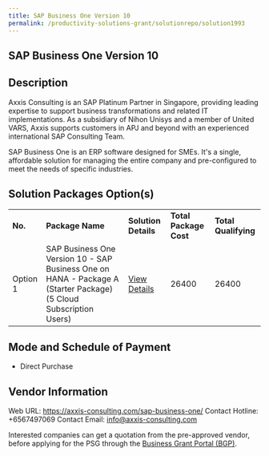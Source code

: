 ```yaml
---
title: SAP Business One Version 10
permalink: /productivity-solutions-grant/solutionrepo/solution1993
---
```


## SAP Business One Version 10

## Description

Axxis Consulting is an SAP Platinum Partner in Singapore, providing leading expertise to support business transformations and related IT implementations. As a subsidiary of Nihon Unisys and a member of United VARS, Axxis supports customers in APJ and beyond with an experienced international SAP Consulting Team.

SAP Business One is an ERP software designed for SMEs. It's a single, affordable solution for managing the entire company and pre-configured to meet the needs of specific industries.

## Solution Packages Option(s)

<table>
<tr>
<td><b>No.</b></td>
<td><b>Package Name</b></td>
<td><b>Solution Details</b></td>
<td><b>Total Package Cost</b></td>
<td><b>Total Qualifying</b></td>
</tr>
<tr>
<td>Option 1</td>
<td>SAP Business One Version 10 - SAP Business One on HANA - Package A (Starter Package) (5 Cloud Subscription Users)</td>
<td><a href='https://www.gobusiness.gov.sg/images/psg/20200770_Desensitised_Annex_3_Part_1.pdf'>View Details</a></td>
<td>26400</td>
<td>26400</td>
</tr>
</table>

## Mode and Schedule of Payment

 - Direct Purchase

## Vendor Information

 Web URL: https://axxis-consulting.com/sap-business-one/ 
Contact Hotline: +6567497069 
Contact Email: info@axxis-consulting.com 


Interested companies can get a quotation from the pre-approved vendor, before applying for the PSG through the <a href='https://www.businessgrants.gov.sg/'>Business Grant Portal (BGP)</a>.

<script src="/jquery/resize-tables.js"></script>
